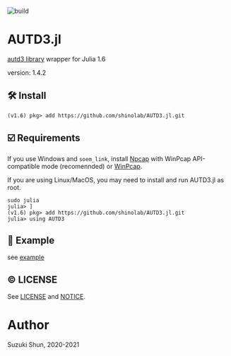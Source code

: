 ![build](https://github.com/shinolab/AUTD3.jl/workflows/build/badge.svg)

# AUTD3.jl

[autd3 library](https://github.com/shinolab/autd3-library-software) wrapper for Julia 1.6

version: 1.4.2

## :hammer_and_wrench: Install

```
(v1.6) pkg> add https://github.com/shinolab/AUTD3.jl.git
```

## :ballot_box_with_check: Requirements

If you use Windows and `soem_link`, install [Npcap](https://nmap.org/npcap/) with WinPcap API-compatible mode (recomennded) or [WinPcap](https://www.winpcap.org/).

If you are using Linux/MacOS, you may need to install and run AUTD3.jl as root. 
```
sudo julia
julia> ]
(v1.6) pkg> add https://github.com/shinolab/AUTD3.jl.git
julia> using AUTD3
``` 

## :beginner: Example

see [example](./example)

## :copyright: LICENSE

See [LICENSE](./LICENSE) and [NOTICE](./NOTICE).

# Author

Suzuki Shun, 2020-2021
